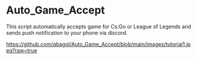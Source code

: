 # Auto_Game_Accept
This script automatically accepts game for Cs:Go or League of Legends and sends push notification to your phone via discord.

https://github.com/qbagol/Auto_Game_Accept/blob/main/images/tutorial1.jpeg?raw=true
